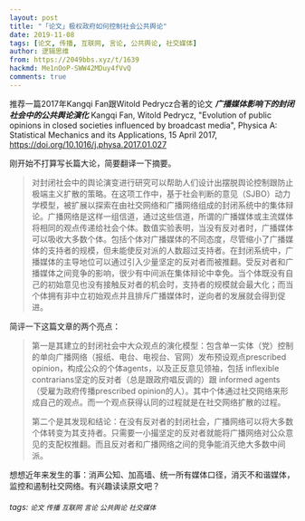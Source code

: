 ```yaml
---
layout: post
title: "「论文」极权政府如何控制社会公共舆论"
date: 2019-11-08
tags: [论文, 传播, 互联网, 言论, 公共舆论, 社交媒体]
author: 逻辑思维
from: https://2049bbs.xyz/t/1639
hackmd: Me1nOoP-SWW42MDuy4fVvQ
comments: true
---
```


推荐一篇2017年Kangqi Fan跟Witold Pedrycz合著的论文 ***广播媒体影响下的封闭社会中的公共舆论演化*** 
Kangqi Fan, Witold Pedrycz, "Evolution of public opinions in closed societies influenced by broadcast media", Physica A: Statistical Mechanics and its Applications, 15 April 2017, https://doi.org/10.1016/j.physa.2017.01.027

刚开始不打算写长篇大论，简要翻译一下摘要。

>对封闭社会中的舆论演变进行研究可以帮助人们设计出摆脱舆论控制跟防止极端主义扩散的策略。在这项工作中，基于社会判断的意见（SJBO）动力学模型，被扩展以探索在由社交网络和广播网络组成的封闭系统中的集体辩论。广播网络是这样一组信道，通过这些信道，所谓的广播媒体或主流媒体将相同的观点传递给社会个体。数值实验表明，当没有反对者时，广播媒体可以吸收大多数个体。包括个体对广播媒体的不同态度，尽管缩小了广播媒体的支持者的规模，但未能使反对派的人数超过支持者。在封闭系统中，广播媒体的主导地位可以通过引入少量坚定的反对者而被推翻。受反对者和广播媒体之间竞争的影响，很少有中间派在集体辩论中幸免。当个体既没有自己的初始意见也没有接触反对者的机会时，支持者的规模就会最大化；而当个体拥有非中立初始观点并且排斥广播媒体时，逆向者的发展就会得到促进。

简评一下这篇文章的两个亮点：

>第一是其建立的封闭社会中大众观点的演化模型：包含单一实体（党）控制的单向广播网络（报纸、电台、电视台、官网）发布预设观点prescribed opinion，构成公众的个体agents，以及正反意见领袖，包括 inflexible contrarians坚定的反对者（总是跟政府唱反调的）跟 informed agents（受雇为政府传播prescribed opinion的人）。其中个体通过社交网络来形成自己的观点。而一个观点获得认同的过程就是在社交网络扩散的过程。
>
>第二个是其发现和结论：在没有反对者的封闭社会，广播网络可以将大多数个体转变为其支持者。只需要一小撮坚定的反对者就能将广播网络对公众意见的支配权推翻。而且反对者和广播网络之间的竞争能消灭绝大多数中间派。

想想近年来发生的事：消声公知、加高墙、统一所有媒体口径，消灭不和谐媒体，监控和遏制社交网络。有兴趣读读原文吧？

###### tags: `论文` `传播` `互联网` `言论` `公共舆论` `社交媒体` 

